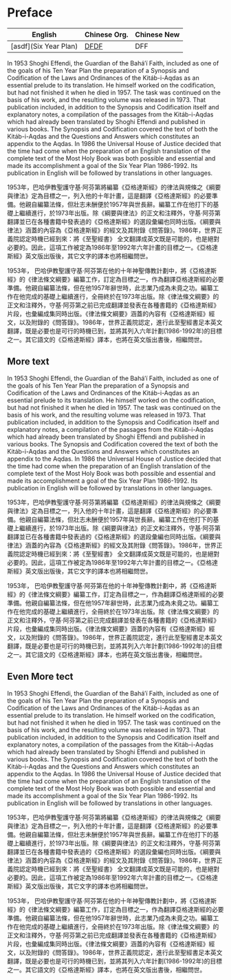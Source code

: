 # Preface

English | Chinese Org. | Chinese New
------------- | ------------- | -------- |
[asdf](Six Year Plan) | [DFDF](Universal) | DFF


In 1953 Shoghi Effendi, the Guardian of the Bahá’í Faith, included as one of the goals of his Ten Year Plan the preparation of a Synopsis and Codification of the Laws and Ordinances of the Kitáb-i-Aqdas as an essential prelude to its translation. He himself worked on the codification, but had not finished it when he died in 1957. The task was continued on the basis of his work, and the resulting volume was released in 1973. That publication included, in addition to the Synopsis and Codification itself and explanatory notes, a compilation of the passages from the Kitáb-i-Aqdas which had already been translated by Shoghi Effendi and published in various books. The Synopsis and Codification covered the text of both the Kitáb-i-Aqdas and the Questions and Answers which constitutes an appendix to the Aqdas. In 1986 the Universal House of Justice decided that the time had come when the preparation of an English translation of the complete text of the Most Holy Book was both possible and essential and made its accomplishment a goal of the <a name="Six Year Plan"></a>Six Year Plan 1986-1992. Its publication in English will be followed by translations in other languages.


1953年，巴哈伊教聖護守基·阿芬第將編纂《亞格達斯經》的律法與規條之《綱要與律法》定為目標之一，列入他的十年計畫，這是翻譯《亞格達斯經》的必要準備。他親自編纂法條，但壯志未酬便於1957年與世長辭。編纂工作在他打下的基礎上繼續進行，於1973年出版。除《綱要與律法》的正文和注釋外，守基·阿芬第翻譯並已在各種書籍中發表過的《亞格達斯經》的選段彙編也同時出版。《綱要與律法》涵蓋的內容為《亞格達斯經》的經文及其附錄《問答錄》。1986年，世界正義院認定時機已經到來：將《至聖經書》 全文翻譯成英文既是可能的，也是絕對必要的。因此，這項工作被定為1986年至1992年六年計畫的目標之一。《亞格達斯經》英文版出版後，其它文字的譯本也將相繼問世。


1953年， 巴哈伊教聖護守基·阿芬第在他的十年神聖傳教計劃中，將《亞格達斯經》的《律法條文綱要》編纂工作，訂定為目標之一，作為翻譯亞格達斯經的必要準備。他親自編纂法條，但在他1957年辭世時，此志業乃成為未竟之功。編纂工作在他完成的基礎上繼續進行，全冊終於在1973年出版。除《律法條文綱要》的正文和注釋外，守基·阿芬第之前已完成翻譯並發表在各種書籍的《亞格達斯經》片段，也彙編成集同時出版。《律法條文綱要》涵蓋的內容有《亞格達斯經》經文，以及附錄的《問答錄》。1986年，世界正義院認定，進行此至聖經書足本英文翻譯，既是必要也是可行的時機已到，並將其列入六年計劃(1986-1992年)的目標之一。其它語文的《亞格達斯經》譯本，也將在英文版出書後，相繼問世。


## More text

In 1953 Shoghi Effendi, the Guardian of the Bahá’í Faith, included as one of the goals of his Ten Year Plan the preparation of a Synopsis and Codification of the Laws and Ordinances of the Kitáb-i-Aqdas as an essential prelude to its translation. He himself worked on the codification, but had not finished it when he died in 1957. The task was continued on the basis of his work, and the resulting volume was released in 1973. That publication included, in addition to the Synopsis and Codification itself and explanatory notes, a compilation of the passages from the Kitáb-i-Aqdas which had already been translated by Shoghi Effendi and published in various books. The Synopsis and Codification covered the text of both the Kitáb-i-Aqdas and the Questions and Answers which constitutes an appendix to the Aqdas. In 1986 the Universal House of Justice decided that the time had come when the preparation of an English translation of the complete text of the Most Holy Book was both possible and essential and made its accomplishment a goal of the Six Year Plan 1986-1992. Its publication in English will be followed by translations in other languages.


1953年，巴哈伊教聖護守基·阿芬第將編纂《亞格達斯經》的律法與規條之《綱要與律法》定為目標之一，列入他的十年計畫，這是翻譯《亞格達斯經》的必要準備。他親自編纂法條，但壯志未酬便於1957年與世長辭。編纂工作在他打下的基礎上繼續進行，於1973年出版。除《綱要與律法》的正文和注釋外，守基·阿芬第翻譯並已在各種書籍中發表過的《亞格達斯經》的選段彙編也同時出版。《綱要與律法》涵蓋的內容為《亞格達斯經》的經文及其附錄《問答錄》。1986年，世界正義院認定時機已經到來：將《至聖經書》 全文翻譯成英文既是可能的，也是絕對必要的。因此，這項工作被定為1986年至1992年六年計畫的目標之一。《亞格達斯經》英文版出版後，其它文字的譯本也將相繼問世。


1953年， 巴哈伊教聖護守基·阿芬第在他的十年神聖傳教計劃中，將《亞格達斯經》的《律法條文綱要》編纂工作，訂定為目標之一，作為翻譯亞格達斯經的必要準備。他親自編纂法條，但在他1957年辭世時，此志業乃成為未竟之功。編纂工作在他完成的基礎上繼續進行，全冊終於在1973年出版。除《律法條文綱要》的正文和注釋外，守基·阿芬第之前已完成翻譯並發表在各種書籍的《亞格達斯經》片段，也彙編成集同時出版。《律法條文綱要》涵蓋的內容有《亞格達斯經》經文，以及附錄的《問答錄》。1986年，世界正義院認定，進行此至聖經書足本英文翻譯，既是必要也是可行的時機已到，並將其列入六年計劃(1986-1992年)的目標之一。其它語文的《亞格達斯經》譯本，也將在英文版出書後，相繼問世。

## Even More tect

In 1953 Shoghi Effendi, the Guardian of the Bahá’í Faith, included as one of the goals of his Ten Year Plan the preparation of a Synopsis and Codification of the Laws and Ordinances of the Kitáb-i-Aqdas as an essential prelude to its translation. He himself worked on the codification, but had not finished it when he died in 1957. The task was continued on the basis of his work, and the resulting volume was released in 1973. That publication included, in addition to the Synopsis and Codification itself and explanatory notes, a compilation of the passages from the Kitáb-i-Aqdas which had already been translated by Shoghi Effendi and published in various books. The Synopsis and Codification covered the text of both the Kitáb-i-Aqdas and the Questions and Answers which constitutes an appendix to the Aqdas. In 1986 the Universal House of Justice decided that the time had come when the preparation of an English translation of the complete text of the Most Holy Book was both possible and essential and made its accomplishment a goal of the Six Year Plan 1986-1992. Its publication in English will be followed by translations in other languages.


1953年，巴哈伊教聖護守基·阿芬第將編纂《亞格達斯經》的律法與規條之《綱要與律法》定為目標之一，列入他的十年計畫，這是翻譯《亞格達斯經》的必要準備。他親自編纂法條，但壯志未酬便於1957年與世長辭。編纂工作在他打下的基礎上繼續進行，於1973年出版。除《綱要與律法》的正文和注釋外，守基·阿芬第翻譯並已在各種書籍中發表過的《亞格達斯經》的選段彙編也同時出版。《綱要與律法》涵蓋的內容為《亞格達斯經》的經文及其附錄《問答錄》。1986年，<a name="Universal"></a>世界正義院認定時機已經到來：將《至聖經書》 全文翻譯成英文既是可能的，也是絕對必要的。因此，這項工作被定為1986年至1992年六年計畫的目標之一。《亞格達斯經》英文版出版後，其它文字的譯本也將相繼問世。


1953年， 巴哈伊教聖護守基·阿芬第在他的十年神聖傳教計劃中，將《亞格達斯經》的《律法條文綱要》編纂工作，訂定為目標之一，作為翻譯亞格達斯經的必要準備。他親自編纂法條，但在他1957年辭世時，此志業乃成為未竟之功。編纂工作在他完成的基礎上繼續進行，全冊終於在1973年出版。除《律法條文綱要》的正文和注釋外，守基·阿芬第之前已完成翻譯並發表在各種書籍的《亞格達斯經》片段，也彙編成集同時出版。《律法條文綱要》涵蓋的內容有《亞格達斯經》經文，以及附錄的《問答錄》。1986年，世界正義院認定，進行此至聖經書足本英文翻譯，既是必要也是可行的時機已到，並將其列入六年計劃(1986-1992年)的目標之一。其它語文的《亞格達斯經》譯本，也將在英文版出書後，相繼問世。
